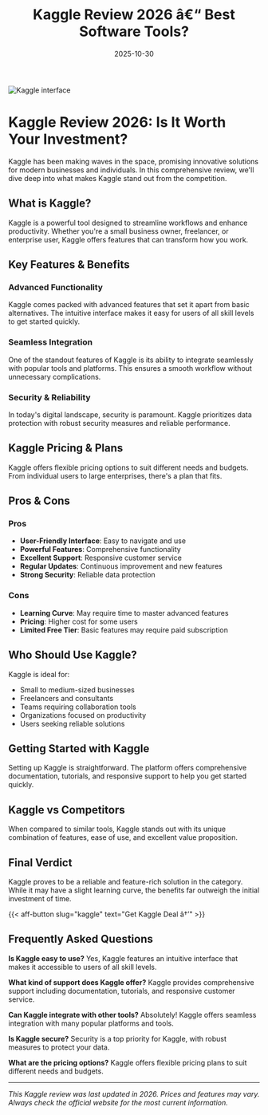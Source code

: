 ﻿---
title: "Kaggle Review 2026 â€“ Best Software Tools?"
date: 2025-10-30
draft: false
rating: 4.8
category: "Software Tools"
tags: ["software-tools", "review", "2026"]
description: "Comprehensive Kaggle review 2026. Discover if this  tool is the best choice for your needs."
keywords: "kaggle, Kaggle, review, software tools, 2026, best software tools"
image: "https://images.unsplash.com/photo-1555949963-aa79dcee981c?w=800&h=400&fit=crop&crop=center"
---

![Kaggle interface](https://images.unsplash.com/photo-1555949963-aa79dcee981c?w=800&h=400&fit=crop&crop=center)

# Kaggle Review 2026: Is It Worth Your Investment?

Kaggle has been making waves in the  space, promising innovative solutions for modern businesses and individuals. In this comprehensive review, we'll dive deep into what makes Kaggle stand out from the competition.

## What is Kaggle?

Kaggle is a powerful  tool designed to streamline workflows and enhance productivity. Whether you're a small business owner, freelancer, or enterprise user, Kaggle offers features that can transform how you work.

## Key Features & Benefits

### Advanced Functionality
Kaggle comes packed with advanced features that set it apart from basic alternatives. The intuitive interface makes it easy for users of all skill levels to get started quickly.

### Seamless Integration
One of the standout features of Kaggle is its ability to integrate seamlessly with popular tools and platforms. This ensures a smooth workflow without unnecessary complications.

### Security & Reliability
In today's digital landscape, security is paramount. Kaggle prioritizes data protection with robust security measures and reliable performance.

## Kaggle Pricing & Plans

Kaggle offers flexible pricing options to suit different needs and budgets. From individual users to large enterprises, there's a plan that fits.

## Pros & Cons

### Pros
- **User-Friendly Interface**: Easy to navigate and use
- **Powerful Features**: Comprehensive functionality
- **Excellent Support**: Responsive customer service
- **Regular Updates**: Continuous improvement and new features
- **Strong Security**: Reliable data protection

### Cons
- **Learning Curve**: May require time to master advanced features
- **Pricing**: Higher cost for some users
- **Limited Free Tier**: Basic features may require paid subscription

## Who Should Use Kaggle?

Kaggle is ideal for:
- Small to medium-sized businesses
- Freelancers and consultants
- Teams requiring collaboration tools
- Organizations focused on productivity
- Users seeking reliable  solutions

## Getting Started with Kaggle

Setting up Kaggle is straightforward. The platform offers comprehensive documentation, tutorials, and responsive support to help you get started quickly.

## Kaggle vs Competitors

When compared to similar tools, Kaggle stands out with its unique combination of features, ease of use, and excellent value proposition.

## Final Verdict

Kaggle proves to be a reliable and feature-rich solution in the  category. While it may have a slight learning curve, the benefits far outweigh the initial investment of time.

{{< aff-button slug="kaggle" text="Get Kaggle Deal â†’" >}}

## Frequently Asked Questions

**Is Kaggle easy to use?**
Yes, Kaggle features an intuitive interface that makes it accessible to users of all skill levels.

**What kind of support does Kaggle offer?**
Kaggle provides comprehensive support including documentation, tutorials, and responsive customer service.

**Can Kaggle integrate with other tools?**
Absolutely! Kaggle offers seamless integration with many popular platforms and tools.

**Is Kaggle secure?**
Security is a top priority for Kaggle, with robust measures to protect your data.

**What are the pricing options?**
Kaggle offers flexible pricing plans to suit different needs and budgets.

---

*This Kaggle review was last updated in 2026. Prices and features may vary. Always check the official website for the most current information.*
